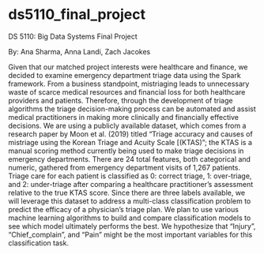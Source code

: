 # ds5110_final_project
DS 5110: Big Data Systems Final Project

By: Ana Sharma, Anna Landi, Zach Jacokes

Given that our matched project interests were healthcare and finance, we decided to examine emergency department triage data using the Spark framework. From a business standpoint, mistriaging leads to unnecessary waste of scarce medical resources and financial loss for both healthcare providers and patients. Therefore, through the development of triage algorithms the triage decision-making process can be automated and assist medical practitioners in making more clinically and financially effective decisions. We are using a publicly available dataset, which comes from a research paper by Moon et al. (2019) titled “Triage accuracy and causes of mistriage using the Korean Triage and Acuity Scale [(KTAS)”; the KTAS is a manual scoring method currently being used to make triage decisions in emergency departments. There are 24 total features, both categorical and numeric, gathered from emergency department visits of 1,267 patients. Triage care for each patient is classified as 0: correct triage, 1: over-triage, and 2: under-triage after comparing a healthcare practitioner’s assessment relative to the true KTAS score. Since there are three labels available, we will leverage this dataset to address a multi-class classification problem to predict the efficacy of a physician’s triage plan. We plan to use various machine learning algorithms to build and compare classification models to see which model ultimately performs the best. We hypothesize that “Injury”, “Chief_complain”, and “Pain” might be the most important variables for this classification task.